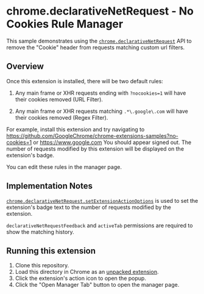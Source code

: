 # chrome.declarativeNetRequest - No Cookies Rule Manager

This sample demonstrates using the [`chrome.declarativeNetRequest`](https://developer.chrome.com/docs/extensions/reference/declarativeNetRequest/) API to remove the "Cookie" header from requests matching custom url filters.

## Overview

Once this extension is installed, there will be two default rules:

1. Any main frame or XHR requests ending with `?nocookies=1` will have their cookies removed (URL Filter).

2. Any main frame or XHR requests matching `.*\.google\.com` will have their cookies removed (Regex Filter).

For example, install this extension and try navigating to <https://github.com/GoogleChrome/chrome-extensions-samples?no-cookies=1> or <https://www.google.com> You should appear signed out. The number of requests modified by this extension will be displayed on the extension's badge.

You can edit these rules in the manager page.

## Implementation Notes

[`chrome.declarativeNetRequest.setExtensionActionOptions`](https://developer.chrome.com/docs/extensions/reference/declarativeNetRequest/#method-setExtensionActionOptions) is used to set the extension's badge text to the number of requests modified by the extension.

`declarativeNetRequestFeedback` and `activeTab` permissions are required to show the matching history.

## Running this extension

1. Clone this repository.
2. Load this directory in Chrome as an [unpacked extension](https://developer.chrome.com/docs/extensions/mv3/getstarted/development-basics/#load-unpacked).
3. Click the extension's action icon to open the popup.
4. Click the "Open Manager Tab" button to open the manager page.

